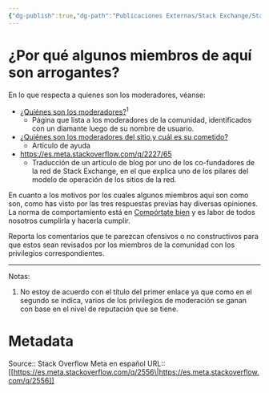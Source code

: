 ```yaml
---
{"dg-publish":true,"dg-path":"Publicaciones Externas/Stack Exchange/Stack Overflow en español/Stack Overflow en español Meta/es.meta.stackoverflow.com-2556.md","permalink":"/publicaciones-externas/stack-exchange/stack-overflow-en-espanol/stack-overflow-en-espanol-meta/es-meta-stackoverflow-com-2556/","title":"¿Por qué algunos miembros de aquí son arrogantes?","hide":true,"noteIcon":"default","created":"2024-04-03T12:49:10.511-06:00","updated":"2024-04-05T16:44:01.931-06:00"}
---
```


# ¿Por qué algunos miembros de aquí son arrogantes?

En lo que respecta a quienes son los moderadores, véanse: 

- [¿Quiénes son los moderadores?](https://es.stackoverflow.com/users?tab=moderators)<sup>1</sup>
  - Página que lista a los moderadores de la comunidad, identificados con un diamante luego de su nombre de usuario. 
- [¿Quiénes son los moderadores del sitio y cuál es su cometido?](https://es.stackoverflow.com/help/site-moderators)
  - Artículo de ayuda
- https://es.meta.stackoverflow.com/q/2227/65
  - Traducción de un artículo de blog por uno de los co-fundadores de la red de Stack Exchange, en el que explica uno de los pilares del modelo de operación de los sitios de la red.

En cuanto a los motivos por los cuales algunos miembros aquí son como son, como has visto por las tres respuestas previas hay diversas opiniones. La norma de comportamiento está en [Compórtate bien](https://es.stackoverflow.com/help/be-nice) y es labor de todos nosotros cumplirla y hacerla cumplir.

Reporta los comentarios que te parezcan ofensivos o no constructivos para que estos sean revisados por los miembros de la comunidad con los privilegios correspondientes.

---
Notas:

1. No estoy de acuerdo con el título del primer enlace ya que como en el segundo se indica, varios de los privilegios de moderación se ganan con base en el nivel de reputación que se tiene.

# Metadata
Source:: Stack Overflow Meta en español
URL:: [[https://es.meta.stackoverflow.com/q/2556\|https://es.meta.stackoverflow.com/q/2556]]

